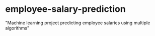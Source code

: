 # employee-salary-prediction
"Machine learning project predicting employee salaries using multiple algorithms"
